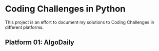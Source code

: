# Coding Challenges in Python

This project is an effort to document my solutions to Coding Challenges in different platforms.

## Platform 01: AlgoDaily


